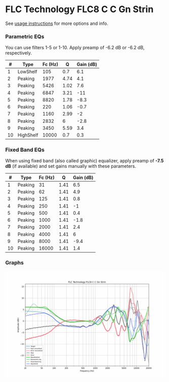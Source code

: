 # FLC Technology FLC8 C C Gn Strin
See [usage instructions](https://github.com/jaakkopasanen/AutoEq#usage) for more options and info.

### Parametric EQs
You can use filters 1-5 or 1-10. Apply preamp of -6.2 dB or -6.2 dB, respectively.

|   # | Type      |   Fc (Hz) |    Q |   Gain (dB) |
|-----|-----------|-----------|------|-------------|
|   1 | LowShelf  |       105 | 0.7  |         6.1 |
|   2 | Peaking   |      1977 | 4.74 |         4.1 |
|   3 | Peaking   |      5426 | 1.02 |         7.6 |
|   4 | Peaking   |      6847 | 3.21 |       -11   |
|   5 | Peaking   |      8820 | 1.78 |        -8.3 |
|   6 | Peaking   |       220 | 1.06 |        -0.7 |
|   7 | Peaking   |      1160 | 2.99 |        -2   |
|   8 | Peaking   |      2832 | 6    |        -2.8 |
|   9 | Peaking   |      3450 | 5.59 |         3.4 |
|  10 | HighShelf |     10000 | 0.7  |         0.3 |

### Fixed Band EQs
When using fixed band (also called graphic) equalizer, apply preamp of **-7.5 dB** (if available) and set gains manually with these parameters.

|   # | Type    |   Fc (Hz) |    Q |   Gain (dB) |
|-----|---------|-----------|------|-------------|
|   1 | Peaking |        31 | 1.41 |         6.5 |
|   2 | Peaking |        62 | 1.41 |         4.9 |
|   3 | Peaking |       125 | 1.41 |         0.8 |
|   4 | Peaking |       250 | 1.41 |        -1   |
|   5 | Peaking |       500 | 1.41 |         0.4 |
|   6 | Peaking |      1000 | 1.41 |        -1.8 |
|   7 | Peaking |      2000 | 1.41 |         2.4 |
|   8 | Peaking |      4000 | 1.41 |         6   |
|   9 | Peaking |      8000 | 1.41 |        -9.4 |
|  10 | Peaking |     16000 | 1.41 |         1.4 |

### Graphs
![](./FLC%20Technology%20FLC8%20C%20C%20Gn%20Strin.png)

